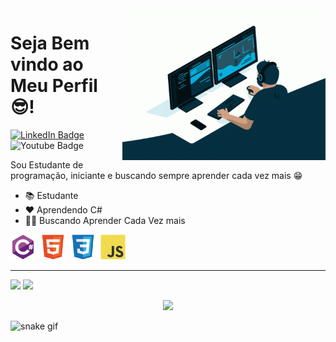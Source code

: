 <img src = "coding.gif" width = "325px" align = "right">

# Seja Bem vindo ao Meu Perfil 😎!
  <div id="badges">
  <a href = "https://github.com/Matheuzin30">
    <img src="https://img.shields.io/badge/LinkedIn-blue?style=for-the-badge&logo=linkedin&logoColor=white" alt="LinkedIn Badge"/>
  </a>
  <img src="https://img.shields.io/badge/YouTube-red?style=for-the-badge&logo=youtube&logoColor=white" alt="Youtube Badge"/>
</div>

Sou Estudante de programação, iniciante e buscando sempre aprender cada vez mais 😁

- 📚 Estudante 
- ❤ Aprendendo C#
- 👩‍💻 Buscando Aprender Cada Vez mais

<div>
  <img src="https://github.com/devicons/devicon/blob/master/icons/csharp/csharp-original.svg" title="Csharp" alt="Csharp" width="40" height="40"/>&nbsp;
  <img src="https://github.com/devicons/devicon/blob/master/icons/html5/html5-original.svg" title="HTML5" alt="HTML" width="40" height="40"/>&nbsp;
  <img src="https://github.com/devicons/devicon/blob/master/icons/css3/css3-original.svg" title="CSS3" alt="CSS" width="40" height="40"/>&nbsp;
  <img src="https://github.com/devicons/devicon/blob/master/icons/javascript/javascript-original.svg" title="JavaScript" alt="JavaScript" width="40" height="40"/>&nbsp;
</div>

---


<div align = "left">
  
<img height = "200em" src="https://github-readme-stats.vercel.app/api/top-langs/?username=Matheuzin30&show_icons=false&theme=tokyonight&count_private=true" />
<img height = "200em" src="https://github-readme-stats.vercel.app/api?username=Matheuzin30&show_icons=true&show_icons=false&theme=tokyonight&count_private=true" />
  
<p align="center">   <img alingn="center" src="https://profile-counter.glitch.me/Matheuzin30/count.svg" /></p>  

![snake gif](https://github.com/Matheuzin30/Matheuzin30/blob/output/github-contribution-grid-snake.svg)

</div>

